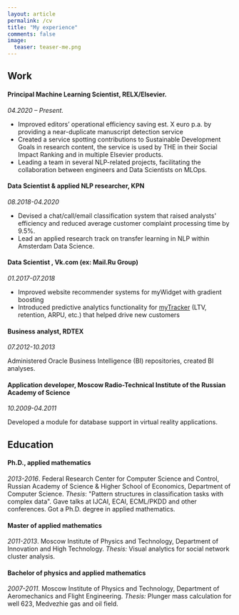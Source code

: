 ```yaml
---
layout: article
permalink: /cv
title: "My experience"
comments: false
image:
  teaser: teaser-me.png
---
```


## Work

#### Principal Machine Learning Scientist, RELX/Elsevier.

*04.2020 – Present.*

- Improved editors’ operational efficiency saving est. X euro p.a. by
providing a near-duplicate manuscript detection service
- Created a service spotting contributions to Sustainable Development Goals in research content, the service is used by THE in their Social Impact Ranking and in multiple Elsevier products.
- Leading a team in several NLP-related projects, facilitating the collaboration between engineers and Data Scientists on MLOps.

#### Data Scientist & applied NLP researcher, KPN

*08.2018-04.2020*

- Devised a chat/call/email classification system that raised analysts' efficiency and reduced average customer complaint processing time by 9.5%. 
- Lead an applied research track on transfer learning in NLP within Amsterdam Data Science.

#### Data Scientist , Vk.com (ex: Mail.Ru Group)

*01.2017-07.2018*

- Improved website recommender systems for myWidget with gradient boosting
- Introduced predictive analytics functionality for [myTracker](https://tracker.my.com/promo) (LTV, retention, ARPU, etc.) that helped drive new customers

#### Business analyst, RDTEX

*07.2012-10.2013*

Administered Oracle Business Intelligence (BI) repositories, created BI analyses.

#### Application developer, Moscow Radio-Technical Institute of the Russian Academy of Science

*10.2009-04.2011*

Developed a module for database support in virtual reality applications.


## Education

#### Ph.D., applied mathematics

*2013-2016*. Federal Research Center for Computer Science and Control, Russian Academy of Science & Higher School of Economics, Department of Computer Science. *Thesis*: "Pattern structures in classification tasks with complex data". Gave talks at IJCAI, ECAI, ECML/PKDD and other conferences. Got a Ph.D. degree in applied mathematics.

#### Master of applied mathematics

*2011-2013*. Moscow Institute of Physics and Technology, Department of Innovation and High Technology. *Thesis:* Visual analytics for social network cluster analysis.

#### Bachelor of physics and applied mathematics

*2007-2011*. Moscow Institute of Physics and Technology, Department of Aeromechanics and Flight Engineering. *Thesis:* Plunger mass calculation for well 623, Medvezhie gas and oil field.